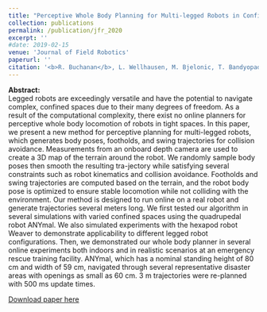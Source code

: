 ```yaml
---
title: "Perceptive Whole Body Planning for Multi-legged Robots in Confined Spaces"
collection: publications
permalink: /publication/jfr_2020
excerpt: ''
#date: 2019-02-15
venue: 'Journal of Field Robotics'
paperurl: ''
citation: '<b>R. Buchanan</b>, L. Wellhausen, M. Bjelonic, T. Bandyopadhyay, N. Kottege and M. Hutter, "Perceptive Whole Body Planning for Multi-legged Robots in Confined Spaces," Accepted in <i>J Field Robotics</i>. 2020'
---
```


**Abstract:**<br>
Legged robots are exceedingly versatile and have the potential to navigate complex, confined spaces due to their many degrees of freedom. As a result of the computational complexity, there exist no online planners for perceptive whole body locomotion of robots in tight spaces. In this paper, we present a new method for perceptive planning for multi-legged robots, which generates body poses, footholds, and swing trajectories for collision avoidance. Measurements from an onboard depth camera are used to create a 3D map of the terrain around the robot. We randomly sample body poses then smooth the resulting tra-jectory while satisfying several constraints such as robot kinematics and collision avoidance. Footholds and swing trajectories are computed based on the terrain, and the robot body pose is optimized to ensure stable locomotion while not colliding with the environment. Our method is designed to run online on a real robot and generate trajectories several meters long. We first tested our algorithm in several simulations with varied confined spaces using the quadrupedal robot ANYmal. We also simulated experiments with the hexapod robot Weaver to demonstrate applicability to different legged robot configurations. Then, we demonstrated our whole body planner in several online experiments both indoors and in realistic scenarios at an emergency rescue training facility. ANYmal, which has a nominal standing height of 80 cm and width of 59 cm, navigated through several representative disaster areas with openings as small as 60 cm. 3 m trajectories were re-planned with 500 ms update times.

[Download paper here]()